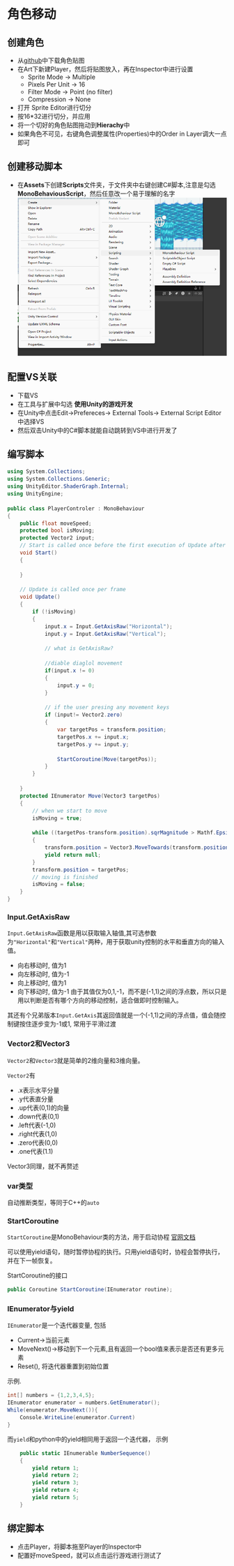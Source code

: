 # 角色移动

## 创建角色
- 从[github](https://github.com/kiyama14/tutorial-art)中下载角色贴图
- 在Art下新建Player，然后将贴图放入，再在Inspector中进行设置
    - Sprite Mode -> Multiple
    - Pixels Per Unit -> 16
    - Filter Mode -> Point (no filter)
    - Compression -> None
- 打开 Sprite Editor进行切分
- 按16*32进行切分，并应用
- 将一个切好的角色贴图拖动到**Hierachy**中
- 如果角色不可见，右键角色调整属性(Properties)中的Order in Layer调大一点即可

## 创建移动脚本
- 在**Assets**下创建**Scripts**文件夹，于文件夹中右键创建C#脚本,注意是勾选**MonoBehaviousScript**，然后任意改一个易于理解的名字
![alt text](images/02_create_mono_script.png)

## 配置VS关联
- 下载VS
- 在工具与扩展中勾选 **使用Unity的游戏开发**
- 在Unity中点击Edit->Prefereces-> External Tools-> External Script Editor中选择VS
- 然后双击Unity中的C#脚本就能自动跳转到VS中进行开发了

## 编写脚本
```C#
using System.Collections;
using System.Collections.Generic;
using UnityEditor.ShaderGraph.Internal;
using UnityEngine;

public class PlayerControler : MonoBehaviour
{
    public float moveSpeed;
    protected bool isMoving;
    protected Vector2 input;
    // Start is called once before the first execution of Update after the MonoBehaviour is created
    void Start()
    {
        
    }

    // Update is called once per frame
    void Update()
    {
        if (!isMoving)
        {
            input.x = Input.GetAxisRaw("Horizontal");
            input.y = Input.GetAxisRaw("Vertical");

            // what is GetAxisRaw?

            //diable diaglol movement
            if(input.x != 0)
            {
                input.y = 0;
            }

            // if the user presing any movement keys
            if (input!= Vector2.zero)
            {
                var targetPos = transform.position;
                targetPos.x += input.x;
                targetPos.y += input.y;

                StartCoroutine(Move(targetPos));
            }
        }
        
    }
    protected IEnumerator Move(Vector3 targetPos)
    {
        // when we start to move
        isMoving = true;
        
        while ((targetPos-transform.position).sqrMagnitude > Mathf.Epsilon)
        {
            transform.position = Vector3.MoveTowards(transform.position, targetPos, moveSpeed*Time.deltaTime);
            yield return null;
        }
        transform.position = targetPos;
        // moving is finished
        isMoving = false;
    }
}
```
### Input.GetAxisRaw
`Input.GetAxisRaw`函数是用以获取输入轴值,其可选参数为`"Horizontal"`和`"Vertical"`两种，用于获取unity控制的水平和垂直方向的输入值。
- 向右移动时, 值为1
- 向左移动时, 值为-1
- 向上移动时, 值为1
- 向下移动时, 值为-1
由于其值仅为0,1,-1，而不是(-1,1)之间的浮点数，所以只是用以判断是否有哪个方向的移动控制，适合做即时控制输入。

其还有个兄弟版本`Input.GetAxis`其返回值就是一个(-1,1)之间的浮点值，值会随控制键按住逐步变为-1或1, 常用于平滑过渡

### Vector2和Vector3
`Vector2`和`Vector3`就是简单的2维向量和3维向量。

`Vector2`有
- .x表示水平分量
- .y代表直分量
- .up代表(0,1)的向量 
- .down代表(0,1)
- .left代表(-1,0)
- .right代表(1,0)
- .zero代表(0,0)
- .one代表(1.1)

Vector3同理，就不再赘述

### var类型
自动推断类型，等同于C++的`auto`

### StartCoroutine
`StartCoroutine`是MonoBehaviour类的方法，用于启动协程
[官网文档](https://docs.unity.cn/cn/2019.4/ScriptReference/MonoBehaviour.StartCoroutine.html)

可以使用yield语句，随时暂停协程的执行。只用yield语句时，协程会暂停执行，并在下一帧恢复。

StartCoroutine的接口
```C#
public Coroutine StartCoroutine(IEnumerator routine);
```

### IEnumerator与yield

`IEnumerator`是一个迭代器变量, 包括
- Current->当前元素
- MoveNext()->移动到下一个元素,且有返回一个bool值来表示是否还有更多元素
- Reset(), 将迭代器重置到初始位置

示例.
```C#
int[] numbers = {1,2,3,4,5};
IEnumerator enumerator = numbers.GetEnumerator();
While(enumerator.MoveNext()){
    Console.WriteLine(enumerator.Current)
}
```

而`yield`和python中的yield相同用于返回一个迭代器，
示例
```C#
    public static IEnumerable NumberSequence()
    {
        yield return 1;
        yield return 2;
        yield return 3;
        yield return 4;
        yield return 5;
    }
```

## 绑定脚本
- 点击Player，将脚本拖至Player的Inspector中
- 配置好moveSpeed，就可以点击运行游戏进行测试了

